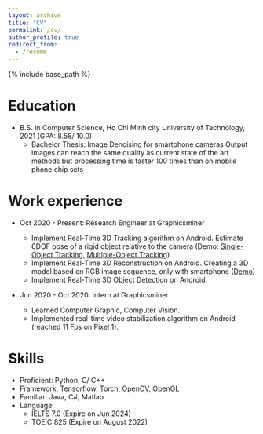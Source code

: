 ```yaml
---
layout: archive
title: "CV"
permalink: /cv/
author_profile: true
redirect_from:
  - /resume
---
```


{% include base_path %}

Education
======
* B.S. in Computer Science, Ho Chi Minh city University of Technology, 2021 (GPA: 8.58/ 10.0)
  * Bachelor Thesis: Image Denoising for smartphone cameras
  Output images can reach the same quality as current state of the art
  methods but processing time is faster 100 times than on mobile phone
  chip sets

Work experience
======

* Oct 2020 - Present: Research Engineer at Graphicsminer
  * Implement Real-Time 3D Tracking algorithm on Android.
    Estimate 6DOF pose of a rigid object relative to the camera (Demo: [Single-Object Tracking](https://youtu.be/V0rqnS49Jmo), [Multiple-Object Tracking](https://youtu.be/zMS4lG3k6I8))
  * Implement Real-Time 3D Reconstruction on Android.
    Creating a 3D model based on RGB image sequence, only with smartphone ([Demo](https://youtu.be/JCCMruKG27Q))
  * Implement Real-Time 3D Object Detection on Android.

* Jun 2020 - Oct 2020: Intern at Graphicsminer
  * Learned Computer Graphic, Computer Vision.
  * Implemented real-time video stabilization algorithm on Android (reached 11 Fps on Pixel 1).
  
Skills
======

* Proficient: Python, C/ C++
* Framework: Tensorflow, Torch, OpenCV, OpenGL
* Familiar: Java, C#, Matlab
* Language:
  * IELTS 7.0 (Expire on Jun 2024)
  * TOEIC 825 (Expire on August 2022)

<!-- Publications
======
  <ul>{% for post in site.publications %}
    {% include archive-single-cv.html %}
  {% endfor %}</ul>
  
Talks
======
  <ul>{% for post in site.talks %}
    {% include archive-single-talk-cv.html %}
  {% endfor %}</ul> -->
  
<!-- Teaching
======
  <ul>{% for post in site.teaching %}
    {% include archive-single-cv.html %}
  {% endfor %}</ul> -->
  
<!-- Service and leadership
======
* Currently signed in to 43 different slack teams -->

